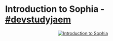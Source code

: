 # Introduction to Sophia - [#devstudyjaem](https://twitter.com/search?q=%23devstudyjaem)

<center>

<a href="https://www.youtube.com/watch?v=lrUCTD5qriQ&list=PLVz98HTQCJzTKvzvkQ1HEpztUL1XmS59H" target="_blank" title="Introduction to Sophia"><img src="https://img.youtube.com/vi/Sl3K1_QR1Go/0.jpg" alt="Introduction to Sophia"></a>

</center>
